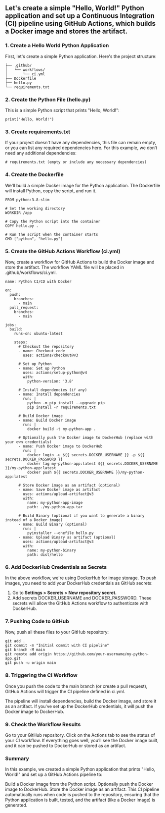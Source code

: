 ## Let's create a simple "Hello, World!" Python application and set up a Continuous Integration (CI) pipeline using GitHub Actions, which builds a Docker image and stores the artifact.

### 1. Create a Hello World Python Application
First, let's create a simple Python application. Here's the project structure:
```my-python-app/
├── .github/
│   └── workflows/
│       └── ci.yml
├── Dockerfile
├── hello.py
└── requirements.txt
```



### 2. Create the Python File (hello.py)
This is a simple Python script that prints "Hello, World!":
```# hello.py
print("Hello, World!")
`````

### 3. Create requirements.txt
If your project doesn't have any dependencies, this file can remain empty, or you can list any required dependencies here. For this example, we don’t need any additional dependencies:

```# requirements.txt (empty or include any necessary dependencies) ```

### 4. Create the Dockerfile
We'll build a simple Docker image for the Python application. The Dockerfile will install Python, copy the script, and run it. 

```# Dockerfile
FROM python:3.8-slim

# Set the working directory
WORKDIR /app

# Copy the Python script into the container
COPY hello.py .

# Run the script when the container starts
CMD ["python", "hello.py"]
```

### 5. Create the GitHub Actions Workflow (ci.yml)
Now, create a workflow for GitHub Actions to build the Docker image and store the artifact. The workflow YAML file will be placed in .github/workflows/ci.yml.

```
name: Python CI/CD with Docker

on:
  push:
    branches:
      - main
  pull_request:
    branches:
      - main

jobs:
  build:
    runs-on: ubuntu-latest

    steps:
      # Checkout the repository
      - name: Checkout code
        uses: actions/checkout@v3

      # Set up Python
      - name: Set up Python
        uses: actions/setup-python@v4
        with:
          python-version: '3.8'

      # Install dependencies (if any)
      - name: Install dependencies
        run: |
          python -m pip install --upgrade pip
          pip install -r requirements.txt

      # Build Docker image
      - name: Build Docker image
        run: |
          docker build -t my-python-app .

      # Optionally push the Docker image to DockerHub (replace with your own credentials)
      - name: Push Docker image to DockerHub
        run: |
          docker login -u ${{ secrets.DOCKER_USERNAME }} -p ${{ secrets.DOCKER_PASSWORD }}
          docker tag my-python-app:latest ${{ secrets.DOCKER_USERNAME }}/my-python-app:latest
          docker push ${{ secrets.DOCKER_USERNAME }}/my-python-app:latest

      # Store Docker image as an artifact (optional)
      - name: Save Docker image as artifact
        uses: actions/upload-artifact@v3
        with:
          name: my-python-app-image
          path: ./my-python-app.tar

      # Build Binary (optional if you want to generate a binary instead of a Docker image)
      - name: Build Binary (optional)
        run: |
          pyinstaller --onefile hello.py
      - name: Upload Binary as artifact (optional)
        uses: actions/upload-artifact@v3
        with:
          name: my-python-binary
          path: dist/hello
```

### 6. Add DockerHub Credentials as Secrets
In the above workflow, we're using DockerHub for image storage. To push images, you need to add your DockerHub credentials as GitHub secrets:

1. Go to **Settings > Secrets > New repository secret.**
2. Add secrets DOCKER_USERNAME and DOCKER_PASSWORD.
These secrets will allow the GitHub Actions workflow to authenticate with DockerHub.

### 7. Pushing Code to GitHub
Now, push all these files to your GitHub repository:
```git init
git add .
git commit -m "Initial commit with CI pipeline"
git branch -M main
git remote add origin https://github.com/your-username/my-python-app.git
git push -u origin main
```

### 8. Triggering the CI Workflow
Once you push the code to the main branch (or create a pull request), GitHub Actions will trigger the CI pipeline defined in ci.yml.

The pipeline will install dependencies, build the Docker image, and store it as an artifact.
If you've set up the DockerHub credentials, it will push the Docker image to DockerHub.

### 9. Check the Workflow Results
Go to your GitHub repository.
Click on the Actions tab to see the status of your CI workflow.
If everything goes well, you’ll see the Docker image built, and it can be pushed to DockerHub or stored as an artifact.

### Summary
In this example, we created a simple Python application that prints "Hello, World!" and set up a GitHub Actions pipeline to:

Build a Docker image from the Python script.
Optionally push the Docker image to DockerHub.
Store the Docker image as an artifact.
This CI pipeline automatically runs when code is pushed to the repository, ensuring that the Python application is built, tested, and the artifact (like a Docker image) is generated.
